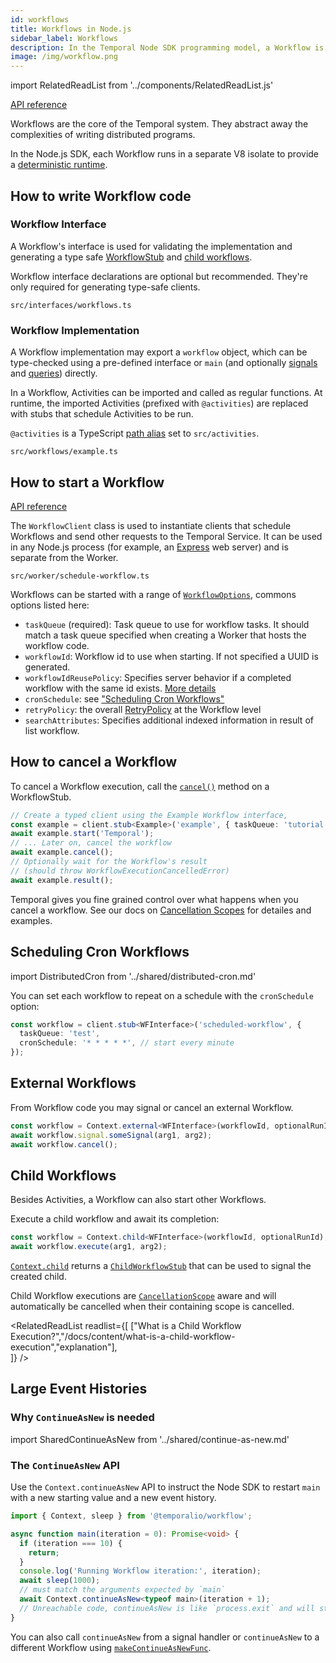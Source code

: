 ```yaml
---
id: workflows
title: Workflows in Node.js
sidebar_label: Workflows
description: In the Temporal Node SDK programming model, a Workflow is an exportable function that adheres to a set of rules.
image: /img/workflow.png
---
```



import RelatedReadList from '../components/RelatedReadList.js'

[API reference](https://nodejs.temporal.io/api/namespaces/workflow)


Workflows are the core of the Temporal system. They abstract away the complexities of writing distributed programs.

In the Node.js SDK, each Workflow runs in a separate V8 isolate to provide a [deterministic runtime](/docs/node/determinism).

## How to write Workflow code

### Workflow Interface

A Workflow's interface is used for validating the implementation and generating a type safe [WorkflowStub](https://nodejs.temporal.io/api/interfaces/client.workflowstub) and [child workflows](https://nodejs.temporal.io/api/classes/workflow.contextimpl#child).

Workflow interface declarations are optional but recommended. They're only required for generating type-safe clients.

`src/interfaces/workflows.ts`

<!--SNIPSTART nodejs-hello-workflow-interface {"enable_source_link": false}-->
<!--SNIPEND-->

### Workflow Implementation

A Workflow implementation may export a `workflow` object, which can be type-checked using a pre-defined interface or `main` (and optionally [signals](/docs/node/signals) and [queries](/docs/node/queries)) directly.

In a Workflow, Activities can be imported and called as regular functions. At runtime, the imported Activities (prefixed with `@activities`) are replaced with stubs that schedule Activities to be run.

`@activities` is a TypeScript [path alias](https://www.typescriptlang.org/tsconfig#paths) set to `src/activities`.

`src/workflows/example.ts`

<!--SNIPSTART nodejs-hello-workflow {"enable_source_link": false}-->
<!--SNIPEND-->

## How to start a Workflow

[API reference](https://nodejs.temporal.io/api/namespaces/client)

The `WorkflowClient` class is used to instantiate clients that schedule Workflows and send other requests to the Temporal Service.
It can be used in any Node.js process (for example, an [Express](https://expressjs.com/) web server) and is separate from the Worker.

`src/worker/schedule-workflow.ts`

<!--SNIPSTART nodejs-hello-client {"enable_source_link": false}-->
<!--SNIPEND-->

Workflows can be started with a range of [`WorkflowOptions`](https://nodejs.temporal.io/api/interfaces/client.workflowoptions/), commons options listed here:

- `taskQueue` (required): Task queue to use for workflow tasks. It should match a task queue specified when creating a Worker that hosts the workflow code.
- `workflowId`: Workflow id to use when starting. If not specified a UUID is generated.
- `workflowIdReusePolicy`: Specifies server behavior if a completed workflow with the same id exists. [More details](https://nodejs.temporal.io/api/interfaces/client.workflowoptions/#workflowidreusepolicy)
- `cronSchedule`: see ["Scheduling Cron Workflows"](#scheduling-cron-workflows)
- `retryPolicy`: the overall [RetryPolicy](https://nodejs.temporal.io/api/interfaces/proto.temporal.api.common.v1.iretrypolicy/) at the Workflow level
- `searchAttributes`: Specifies additional indexed information in result of list workflow.

## How to cancel a Workflow

To cancel a Workflow execution, call the [`cancel()`](https://nodejs.temporal.io/api/interfaces/client.WorkflowStub#cancel) method on a WorkflowStub.

```ts
// Create a typed client using the Example Workflow interface,
const example = client.stub<Example>('example', { taskQueue: 'tutorial' });
await example.start('Temporal');
// ... Later on, cancel the workflow
await example.cancel();
// Optionally wait for the Workflow's result
// (should throw WorkflowExecutionCancelledError)
await example.result();
```

Temporal gives you fine grained control over what happens when you cancel a workflow. See our docs on [Cancellation Scopes](/docs/node/cancellation-scopes) for detailes and examples.

## Scheduling Cron Workflows

import DistributedCron from '../shared/distributed-cron.md'

<DistributedCron docUrl="https://nodejs.temporal.io/api/interfaces/client.workflowoptions/#cronschedule" typeName="WorkflowOptions">

You can set each workflow to repeat on a schedule with the `cronSchedule` option:

```ts
const workflow = client.stub<WFInterface>('scheduled-workflow', {
  taskQueue: 'test',
  cronSchedule: '* * * * *', // start every minute
});
```

</DistributedCron>

## External Workflows

From Workflow code you may signal or cancel an external Workflow.

```ts
const workflow = Context.external<WFInterface>(workflowId, optionalRunId);
await workflow.signal.someSignal(arg1, arg2);
await workflow.cancel();
```

## Child Workflows

Besides Activities, a Workflow can also start other Workflows.

Execute a child workflow and await its completion:

```ts
const workflow = Context.child<WFInterface>(workflowId, optionalRunId);
await workflow.execute(arg1, arg2);
```

[`Context.child`](https://nodejs.temporal.io/api/classes/workflow.ContextImpl#child) returns a [`ChildWorkflowStub`](https://nodejs.temporal.io/api/interfaces/workflow.ChildWorkflowStub) that can be used to signal the created child.

Child Workflow executions are [`CancellationScope`](/docs/node/cancellation-scopes) aware and will automatically be cancelled when their containing scope is cancelled.

<RelatedReadList
readlist={[
["What is a Child Workflow Execution?","/docs/content/what-is-a-child-workflow-execution","explanation"],  
]}
/>

## Large Event Histories

### Why `ContinueAsNew` is needed

import SharedContinueAsNew from '../shared/continue-as-new.md'

<SharedContinueAsNew />

### The `ContinueAsNew` API

Use the `Context.continueAsNew` API to instruct the Node SDK to restart `main` with a new starting value and a new event history.

```ts
import { Context, sleep } from '@temporalio/workflow';

async function main(iteration = 0): Promise<void> {
  if (iteration === 10) {
    return;
  }
  console.log('Running Workflow iteration:', iteration);
  await sleep(1000);
  // must match the arguments expected by `main`
  await Context.continueAsNew<typeof main>(iteration + 1);
  // Unreachable code, continueAsNew is like `process.exit` and will stop execution once called.
}
```

You can also call `continueAsNew` from a signal handler or `continueAsNew` to a different Workflow using [`makeContinueAsNewFunc`](https://nodejs.temporal.io/api/classes/workflow.contextimpl#makecontinueasnewfunc).
